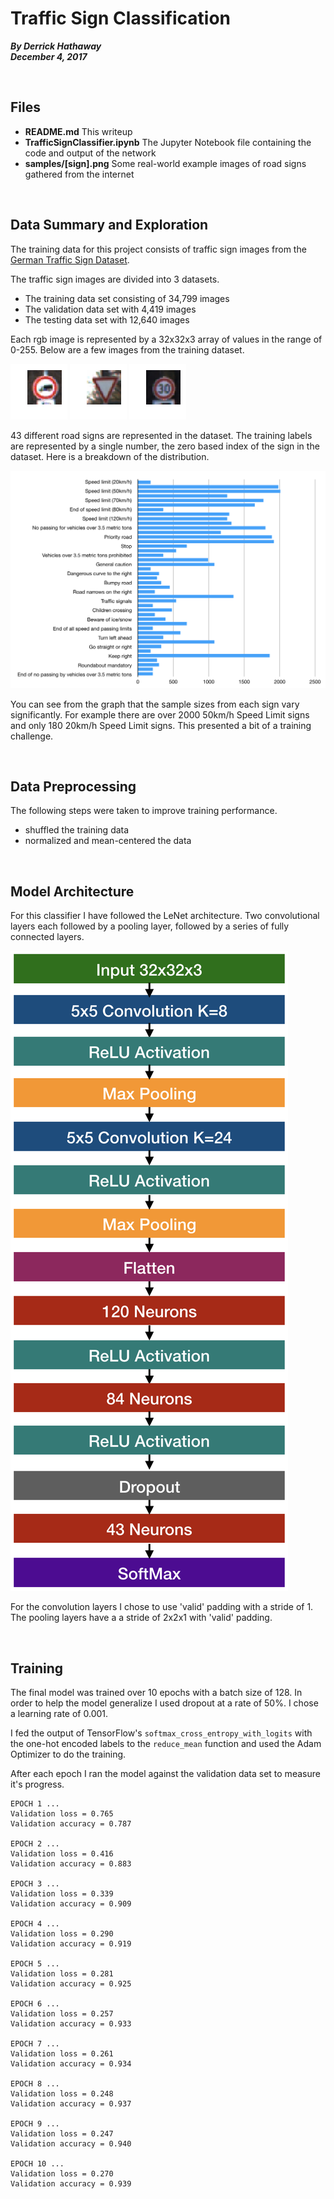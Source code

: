 Traffic Sign Classification
====

***By Derrick Hathaway<br />
December 4, 2017***

<br />

## Files

- **README.md** This writeup
- **TrafficSignClassifier.ipynb** The Jupyter Notebook file containing the code and output of the network
- **samples/[sign].png** Some real-world example images of road signs gathered from the internet

<br />

## Data Summary and Exploration

The training data for this project consists of traffic sign images from the [German Traffic Sign Dataset](http://benchmark.ini.rub.de/?section=gtsrb&subsection=dataset).

The traffic sign images are divided into 3 datasets.

- The training data set consisting of 34,799 images
- The validation data set with 4,419 images
- The testing data set with 12,640 images

Each rgb image is represented by a 32x32x3 array of values in the range of 0-255. Below are a few images from the training dataset.

![Vehicles over 3.5 metric tons prohibited](resources/truck.png)
![Yield](resources/yield.png)
![30km/h Speed Limit](resources/thirty.png)

43 different road signs are represented in the dataset. The training labels are represented by a single number, the zero based index of the sign in the dataset. Here is a breakdown of the distribution.

![Traffic Sign Distribution](resources/distribution.png)

You can see from the graph that the sample sizes from each sign vary significantly. For example there are over 2000 50km/h Speed Limit signs and only 180 20km/h Speed Limit signs. This presented a bit of a training challenge.

<br />

## Data Preprocessing

The following steps were taken to improve training performance.

- shuffled the training data
- normalized and mean-centered the data

<br />

## Model Architecture

For this classifier I have followed the LeNet architecture. Two convolutional layers each followed by a pooling layer, followed by a series of fully connected layers.

![LeNet Model](resources/arch.png)

For the convolution layers I chose to use 'valid' padding with a stride of 1. The pooling layers have a a stride of 2x2x1 with 'valid' padding.

<br />

## Training

The final model was trained over 10 epochs with a batch size of 128. In order to help the model generalize I used dropout at a rate of 50%. I chose a learning rate of 0.001.

I fed the output of TensorFlow's `softmax_cross_entropy_with_logits` with the one-hot encoded labels to the `reduce_mean` function and used the Adam Optimizer to do the training.

After each epoch I ran the model against the validation data set to measure it's progress.

```
EPOCH 1 ...
Validation loss = 0.765
Validation accuracy = 0.787

EPOCH 2 ...
Validation loss = 0.416
Validation accuracy = 0.883

EPOCH 3 ...
Validation loss = 0.339
Validation accuracy = 0.909

EPOCH 4 ...
Validation loss = 0.290
Validation accuracy = 0.919

EPOCH 5 ...
Validation loss = 0.281
Validation accuracy = 0.925

EPOCH 6 ...
Validation loss = 0.257
Validation accuracy = 0.933

EPOCH 7 ...
Validation loss = 0.261
Validation accuracy = 0.934

EPOCH 8 ...
Validation loss = 0.248
Validation accuracy = 0.937

EPOCH 9 ...
Validation loss = 0.247
Validation accuracy = 0.940

EPOCH 10 ...
Validation loss = 0.270
Validation accuracy = 0.939
```